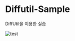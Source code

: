 # Diffutil-Sample

DiffUtil을 이용한 실습

![test](https://user-images.githubusercontent.com/35194820/71440051-5c1c4180-273f-11ea-8b34-71d8c3fa1a26.gif)
